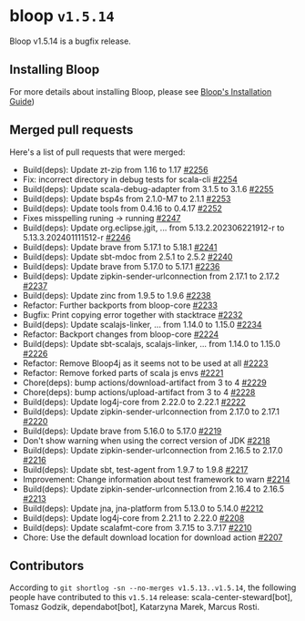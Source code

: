 # bloop `v1.5.14`

Bloop v1.5.14 is a bugfix release.

## Installing Bloop

For more details about installing Bloop, please see [Bloop's Installation Guide](https://scalacenter.github.io/bloop/setup))

## Merged pull requests

Here's a list of pull requests that were merged:

- Build(deps): Update zt-zip from 1.16 to 1.17 [#2256]
- Fix: incorrect directory in debug tests for scala-cli [#2254]
- Build(deps): Update scala-debug-adapter from 3.1.5 to 3.1.6 [#2255]
- Build(deps): Update bsp4s from 2.1.0-M7 to 2.1.1 [#2253]
- Build(deps): Update tools from 0.4.16 to 0.4.17 [#2252]
- Fixes misspelling runing -> running [#2247]
- Build(deps): Update org.eclipse.jgit, ... from 5.13.2.202306221912-r to 5.13.3.202401111512-r [#2246]
- Build(deps): Update brave from 5.17.1 to 5.18.1 [#2241]
- Build(deps): Update sbt-mdoc from 2.5.1 to 2.5.2 [#2240]
- Build(deps): Update brave from 5.17.0 to 5.17.1 [#2236]
- Build(deps): Update zipkin-sender-urlconnection from 2.17.1 to 2.17.2 [#2237]
- Build(deps): Update zinc from 1.9.5 to 1.9.6 [#2238]
- Refactor: Further backports from bloop-core [#2233]
- Bugfix: Print copying error together with stacktrace [#2232]
- Build(deps): Update scalajs-linker, ... from 1.14.0 to 1.15.0 [#2234]
- Refactor: Backport changes from bloop-core [#2224]
- Build(deps): Update sbt-scalajs, scalajs-linker, ... from 1.14.0 to 1.15.0 [#2226]
- Refactor: Remove Bloop4j as it seems not to be used at all [#2223]
- Refactor: Remove forked parts of scala js envs [#2221]
- Chore(deps): bump actions/download-artifact from 3 to 4 [#2229]
- Chore(deps): bump actions/upload-artifact from 3 to 4 [#2228]
- Build(deps): Update log4j-core from 2.22.0 to 2.22.1 [#2222]
- Build(deps): Update zipkin-sender-urlconnection from 2.17.0 to 2.17.1 [#2220]
- Build(deps): Update brave from 5.16.0 to 5.17.0 [#2219]
- Don't show warning when using the correct version of JDK [#2218]
- Build(deps): Update zipkin-sender-urlconnection from 2.16.5 to 2.17.0 [#2216]
- Build(deps): Update sbt, test-agent from 1.9.7 to 1.9.8 [#2217]
- Improvement: Change information about test framework to warn [#2214]
- Build(deps): Update zipkin-sender-urlconnection from 2.16.4 to 2.16.5 [#2213]
- Build(deps): Update jna, jna-platform from 5.13.0 to 5.14.0 [#2212]
- Build(deps): Update log4j-core from 2.21.1 to 2.22.0 [#2208]
- Build(deps): Update scalafmt-core from 3.7.15 to 3.7.17 [#2210]
- Chore: Use the default download location for download action [#2207]


[#2256]: https://github.com/scalacenter/bloop/pull/2256
[#2254]: https://github.com/scalacenter/bloop/pull/2254
[#2255]: https://github.com/scalacenter/bloop/pull/2255
[#2253]: https://github.com/scalacenter/bloop/pull/2253
[#2252]: https://github.com/scalacenter/bloop/pull/2252
[#2247]: https://github.com/scalacenter/bloop/pull/2247
[#2246]: https://github.com/scalacenter/bloop/pull/2246
[#2241]: https://github.com/scalacenter/bloop/pull/2241
[#2240]: https://github.com/scalacenter/bloop/pull/2240
[#2236]: https://github.com/scalacenter/bloop/pull/2236
[#2237]: https://github.com/scalacenter/bloop/pull/2237
[#2238]: https://github.com/scalacenter/bloop/pull/2238
[#2233]: https://github.com/scalacenter/bloop/pull/2233
[#2232]: https://github.com/scalacenter/bloop/pull/2232
[#2234]: https://github.com/scalacenter/bloop/pull/2234
[#2224]: https://github.com/scalacenter/bloop/pull/2224
[#2226]: https://github.com/scalacenter/bloop/pull/2226
[#2223]: https://github.com/scalacenter/bloop/pull/2223
[#2221]: https://github.com/scalacenter/bloop/pull/2221
[#2229]: https://github.com/scalacenter/bloop/pull/2229
[#2228]: https://github.com/scalacenter/bloop/pull/2228
[#2222]: https://github.com/scalacenter/bloop/pull/2222
[#2220]: https://github.com/scalacenter/bloop/pull/2220
[#2219]: https://github.com/scalacenter/bloop/pull/2219
[#2218]: https://github.com/scalacenter/bloop/pull/2218
[#2216]: https://github.com/scalacenter/bloop/pull/2216
[#2217]: https://github.com/scalacenter/bloop/pull/2217
[#2214]: https://github.com/scalacenter/bloop/pull/2214
[#2213]: https://github.com/scalacenter/bloop/pull/2213
[#2212]: https://github.com/scalacenter/bloop/pull/2212
[#2208]: https://github.com/scalacenter/bloop/pull/2208
[#2210]: https://github.com/scalacenter/bloop/pull/2210
[#2207]: https://github.com/scalacenter/bloop/pull/2207


## Contributors

According to `git shortlog -sn --no-merges v1.5.13..v1.5.14`, the following people have contributed to
this `v1.5.14` release: scala-center-steward[bot], Tomasz Godzik, dependabot[bot], Katarzyna Marek, Marcus Rosti.

